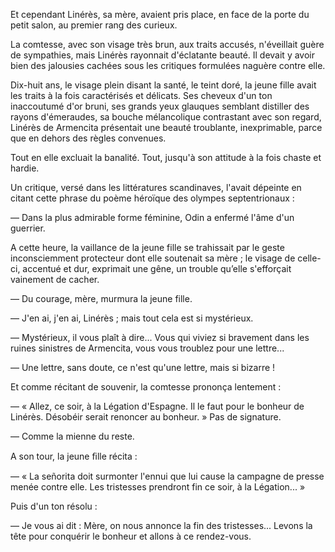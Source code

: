 Et cependant Linérès, sa mère, avaient pris place, en face de la porte du
petit salon, au premier rang des curieux.

La comtesse, avec son visage très brun, aux traits accusés, n'éveillait
guère de sympathies, mais Linérès rayonnait d'éclatante beauté. Il devait y
avoir bien des jalousies cachées sous les critiques formulées naguère contre
elle.

Dix-huit ans, le visage plein disant la santé, le teint doré, la jeune fille
avait les traits à la fois caractérisés et délicats. Ses cheveux d'un ton inaccoutumé d'or bruni, ses grands yeux glauques semblant distiller des rayons d'émeraudes, sa bouche mélancolique contrastant avec son regard, Linérès de Armencita présentait une beauté troublante, inexprimable, parce que en dehors des règles convenues.

Tout en elle excluait la banalité. Tout, jusqu'à son attitude à la fois
chaste et hardie.

Un critique, versé dans les littératures scandinaves, l'avait dépeinte en
citant cette phrase du poème héroïque des olympes septentrionaux :

— Dans la plus admirable forme féminine, Odin a enfermé l'âme d'un guerrier.

A cette heure, la vaillance de la jeune fille se trahissait par le geste inconsciemment protecteur dont elle soutenait sa mère ; le visage de celle-ci, accentué et dur, exprimait une gêne, un trouble qu’elle s'efforçait vainement de cacher.

— Du courage, mère, murmura la jeune fille.

— J'en ai, j'en ai, Linérès ; mais tout cela est si mystérieux.

— Mystérieux, il vous plaît à dire... Vous qui viviez si bravement dans les ruines sinistres de Armencita, vous vous troublez pour une lettre...

— Une lettre, sans doute, ce n'est qu'une lettre, mais si bizarre !

Et comme récitant de souvenir, la comtesse prononça lentement :

— « Allez, ce soir, à la Légation d'Espagne. Il le faut pour le bonheur de
  Linérès. Désobéir serait renoncer au bonheur. » Pas de signature.

— Comme la mienne du reste.

A son tour, la jeune ﬁlle récita :

— « La señorita doit surmonter l'ennui que lui cause la campagne de presse menée contre elle. Les tristesses prendront fin ce soir, à la Légation...  »

Puis d'un ton résolu :

— Je vous ai dit : Mère, on nous annonce la fin des tristesses... Levons la
tête pour conquérir le bonheur et allons à ce rendez-vous.
